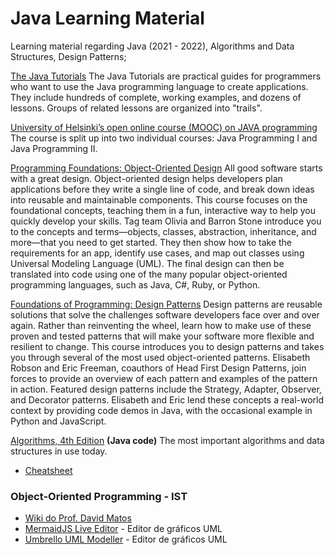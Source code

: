# Java Learning Material
Learning material regarding Java (2021 - 2022), Algorithms and Data Structures, Design Patterns;

[The Java Tutorials](https://docs.oracle.com/javase/tutorial/index.html)
The Java Tutorials are practical guides for programmers who want to use the Java programming language to create applications. They include hundreds of complete, working examples, and dozens of lessons. Groups of related lessons are organized into "trails".

[University of Helsinki’s open online course (MOOC) on JAVA programming](https://java-programming.mooc.fi/)  
The course is split up into two individual courses: Java Programming I and Java Programming II.


[Programming Foundations: Object-Oriented Design](https://www.linkedin.com/learning/programming-foundations-object-oriented-design-3)
All good software starts with a great design. Object-oriented design helps developers plan applications before they write a single line of code, and break down ideas into reusable and maintainable components. This course focuses on the foundational concepts, teaching them in a fun, interactive way to help you quickly develop your skills. Tag team Olivia and Barron Stone introduce you to the concepts and terms—objects, classes, abstraction, inheritance, and more—that you need to get started. They then show how to take the requirements for an app, identify use cases, and map out classes using Universal Modeling Language (UML). The final design can then be translated into code using one of the many popular object-oriented programming languages, such as Java, C#, Ruby, or Python.

[Foundations of Programming: Design Patterns](https://www.linkedin.com/learning/programming-foundations-design-patterns-2?trk=lynda_redirect_learning)
Design patterns are reusable solutions that solve the challenges software developers face over and over again. Rather than reinventing the wheel, learn how to make use of these proven and tested patterns that will make your software more flexible and resilient to change. This course introduces you to design patterns and takes you through several of the most used object-oriented patterns. Elisabeth Robson and Eric Freeman, coauthors of Head First Design Patterns, join forces to provide an overview of each pattern and examples of the pattern in action. Featured design patterns include the Strategy, Adapter, Observer, and Decorator patterns. Elisabeth and Eric lend these concepts a real-world context by providing code demos in Java, with the occasional example in Python and JavaScript.


[Algorithms, 4th Edition](https://algs4.cs.princeton.edu/home/)
__(Java code)__
The most important algorithms and data structures in use today.

- [Cheatsheet](https://algs4.cs.princeton.edu/cheatsheet/)

### Object-Oriented Programming - IST

-   [Wiki do Prof. David Matos](https://web.tecnico.ulisboa.pt/~david.matos/w/pt/index.php/Programa%C3%A7%C3%A3o_com_Objectos)
-   [MermaidJS Live Editor](https://mermaid.live/)  - Editor de gráficos UML
-   [Umbrello UML Modeller](https://umbrello.kde.org/)  - Editor de gráficos UML
